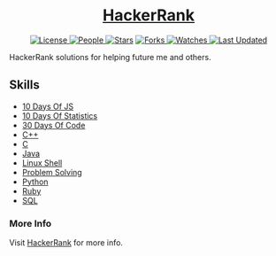 <div align = "center">

<h1><a href="https://2kabhishek.github.io/HackerRank">HackerRank</a></h1>

<a href="https://github.com/2KAbhishek/HackerRank/blob/main/LICENSE">
<img alt="License" src="https://img.shields.io/github/license/2kabhishek/HackerRank?style=flat&color=eee&label="> </a>

<a href="https://github.com/2KAbhishek/HackerRank/graphs/contributors">
<img alt="People" src="https://img.shields.io/github/contributors/2kabhishek/HackerRank?style=flat&color=ffaaf2&label=People"> </a>

<a href="https://github.com/2KAbhishek/HackerRank/stargazers">
<img alt="Stars" src="https://img.shields.io/github/stars/2kabhishek/HackerRank?style=flat&color=98c379&label=Stars"></a>

<a href="https://github.com/2KAbhishek/HackerRank/network/members">
<img alt="Forks" src="https://img.shields.io/github/forks/2kabhishek/HackerRank?style=flat&color=66a8e0&label=Forks"> </a>

<a href="https://github.com/2KAbhishek/HackerRank/watchers">
<img alt="Watches" src="https://img.shields.io/github/watchers/2kabhishek/HackerRank?style=flat&color=f5d08b&label=Watches"> </a>

<a href="https://github.com/2KAbhishek/HackerRank/pulse">
<img alt="Last Updated" src="https://img.shields.io/github/last-commit/2kabhishek/HackerRank?style=flat&color=e06c75&label="> </a>

</div>

HackerRank solutions for helping future me and others.

## Skills

- [10 Days Of JS](./10-Days-Of-JS/)
- [10 Days Of Statistics](./10-Days-Of-Statistics/)
- [30 Days Of Code](./30-Days-Of-Code/)
- [C++](./C++/)
- [C](./C/)
- [Java](./Java/)
- [Linux Shell](./Linux-Shell/)
- [Problem Solving](./Problem-Solving/)
- [Python](./Python/)
- [Ruby](./Ruby/)
- [SQL](./SQL/)

### More Info

Visit [HackerRank](https://hackerrank.com) for more info.
